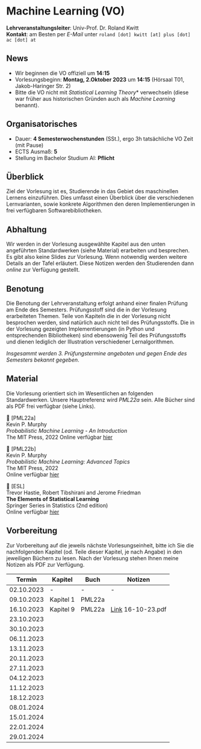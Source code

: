 # Machine Learning (VO)

**Lehrveranstaltungsleiter**: Univ-Prof. Dr. Roland Kwitt    
**Kontakt**: am Besten per *E-Mail* unter `roland [dot] kwitt [at] plus [dot] ac [dot] at`


## News

- Wir beginnen die VO offiziell um **14:15**
- Vorlesungsbeginn: **Montag, 2.Oktober 2023** um **14:15** (Hörsaal T01, Jakob-Haringer Str. 2)
- Bitte die VO nicht mit *Statistical Learning Theory** verwechseln (diese war früher aus historischen Gründen auch als *Machine Learning* benannt).

## Organisatorisches

- Dauer: **4 Semesterwochenstunden** (SSt.), ergo 3h tatsächliche VO Zeit (mit Pause)
- ECTS Ausmaß: **5**
- Stellung im Bachelor Studium AI: **Pflicht**

## Überblick

Ziel der Vorlesung ist es, Studierende in das Gebiet des maschinellen Lernens einzuführen. Dies umfasst einen Überblick über die verschiedenen Lernvarianten, sowie konkrete Algorithmen den deren Implementierungen in frei verfügbaren Softwarebibliotheken.

## Abhaltung

Wir werden in der Vorlesung ausgewählte Kapitel aus den unten angeführten 
Standardwerken (siehe Material) erarbeiten und besprechen. Es gibt also keine Slides zur Vorlesung. Wenn notwendig werden weitere Details an der Tafel erläutert. Diese Notizen werden den Studierenden dann *online* zur Verfügung gestellt. 

## Benotung

Die Benotung der Lehrveranstaltung erfolgt anhand einer finalen Prüfung am Ende des Semesters. Prüfungsstoff sind die in der Vorlesung erarbeiteten 
Themen. Teile von Kapiteln die in der Vorlesung nicht besprochen werden, sind natürlich auch nicht teil des Prüfungsstoffs. Die in der Vorlesung gezeigten Implementierungen (in Python und entsprechenden Bibliotheken) sind ebensowenig Teil des Prüfungsstoffs und dienen lediglich der Illustration verschiedener Lernalgorithmen.  

*Insgesammt werden 3. Prüfungstermine angeboten und gegen Ende des Semesters bekannt gegeben*.

## Material

Die Vorlesung orientiert sich im Wesentlichen an folgenden Standardwerken. Unsere Hauptreferenz wird *PML22a* sein. Alle Bücher sind als PDF frei verfügbar (siehe Links).

&#128216; [PML22a]    
Kevin P. Murphy     
*Probabilistic Machine Learning - An Introduction*     
The MIT Press, 2022 
Online verfügbar [hier](https://probml.github.io/pml-book/book1.html)

&#128216; [PML22b]    
Kevin P. Murphy     
*Probabilistic Machine Learning: Advanced Topics*     
The MIT Press, 2022        
Online verfügbar [hier](https://probml.github.io/pml-book/book2.html)

&#128216; [ESL]    
Trevor Hastie, Robert Tibshirani and Jerome Friedman     
**The Elements of Statistical Learning**    
Springer Series in Statistics (2nd edition)    
Online verfügbar [hier](https://hastie.su.domains/Papers/ESLII.pdf)

## Vorbereitung

Zur Vorbereitung auf die jeweils nächste Vorlesungseinheit, bitte ich Sie 
die nachfolgenden Kapitel (od. Teile dieser Kapitel, je nach Angabe) in den jeweiligen Büchern zu lesen. Nach der Vorlesung stehen Ihnen meine Notizen als PDF zur Verfügung. 

|  Termin | Kapitel  | Buch | Notizen |
|---|---|---|---|
| 02.10.2023  |  - | - | - |
| 09.10.2023  |  Kapitel 1  | PML22a |  |
| 16.10.2023  |  Kapitel 9  | PML22a | [Link](https://drive.google.com/drive/folders/15svjMaN2Jx8Qer4yTKVOA6PZWTDiAmUQ?usp=sharing) 16-10-23.pdf|
| 23.10.2023  |   | | |
| 30.10.2023  |   | | |
| 06.11.2023  |   | | |
| 13.11.2023  |   | | |
| 20.11.2023  |   | | |
| 27.11.2023  |   | | |
| 04.12.2023  |   | | |
| 11.12.2023  |   | | |
| 18.12.2023  |   | | |
| 08.01.2024  |   | | |
| 15.01.2024  |   | | |
| 22.01.2024  |   | | |
| 29.01.2024  |   | | |
